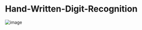 # Hand-Written-Digit-Recognition
![image](https://miro.medium.com/proxy/1*4TJWlK-FPhskEIJshfEx5g.jpeg)


